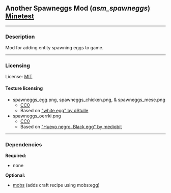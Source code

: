## Another Spawneggs Mod (***asm_spawneggs***) [Minetest][]


---
### **Description**

Mod for adding entity spawning eggs to game.

---
### **Licensing**

License: [MIT](LICENSE.txt)

#### Texture licensing
* spawneggs_egg.png, spawneggs_chicken.png, & spawneggs_mese.png
	* [CC0][lic.cc0]
	* Based on ["white egg" by dStulle][img.egg_white]
* spawneggs_oerrki.png
	* [CC0][lic.cc0]
	* Based on ["Huevo negro. Black egg" by mediobit][img.egg_black]


---
### **Dependencies**

**Required:**
- none

**Optional:**
- [mobs][mobs_redo] (adds craft recipe using mobs:egg)


[Minetest]: http://www.minetest.net/

[mobs_redo]: https://forum.minetest.net/viewtopic.php?t=9917

[img.egg_white]: https://openclipart.org/detail/6695/white-egg
[img.egg_black]: https://openclipart.org/detail/170074/huevo-negro-black-egg

[lic.cc0]: https://creativecommons.org/publicdomain/zero/1.0/legalcode
[lic.creeper]: https://github.com/Rui-Minetest/creeper/blob/master/LICENSE.md
